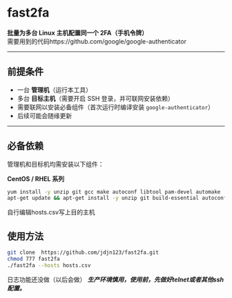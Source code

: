 # fast2fa

**批量为多台 Linux 主机配置同一个 2FA（手机令牌）**  
需要用到的代码https://github.com/google/google-authenticator

---

## 前提条件

- 一台 **管理机**（运行本工具）  
- 多台 **目标主机**（需要开启 SSH 登录，并可联网安装依赖）  
- 需要联网以安装必备组件（首次运行时编译安装 `google-authenticator`）  
- 后续可能会随缘更新

---

## 必备依赖

管理机和目标机均需安装以下组件：

**CentOS / RHEL 系列**
```bash
yum install -y unzip git gcc make autoconf libtool pam-devel automake
apt-get update && apt-get install -y unzip git build-essential autoconf libtool automake libpam0g-dev 
```

自行编辑hosts.csv写上目的主机

## 使用方法

```bash
git clone  https://github.com/jdjn123/fast2fa.git
chmod 777 fast2fa
./fast2fa --hosts hosts.csv 

```

日志功能还没做（以后会做）
***生产环境慎用，使用前，先做好telnet或者其他ssh配置。***
